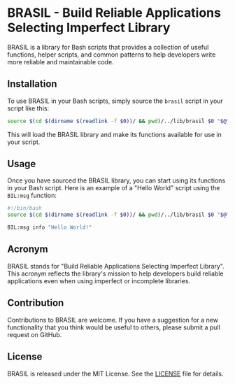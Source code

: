 # BRASIL - Build Reliable Applications Selecting Imperfect Library

BRASIL is a library for Bash scripts that provides a collection of useful functions, helper scripts, and common patterns to help developers write more reliable and maintainable code.

## Installation

To use BRASIL in your Bash scripts, simply source the `brasil` script in your script like this:

```bash
source $(cd $(dirname $(readlink -f $0))/ && pwd)/../lib/brasil $0 "$@" || { echo "ERROR: INITIALIZING BRASIL FAILED!" >&2; exit 8; }
```

This will load the BRASIL library and make its functions available for use in your script.

## Usage

Once you have sourced the BRASIL library, you can start using its functions in your Bash script. Here is an example of a "Hello World" script using the `BIL:msg` function:

```bash
#!/bin/bash
source $(cd $(dirname $(readlink -f $0))/ && pwd)/../lib/brasil $0 "$@" || { echo "ERROR: INITIALIZING BRASIL FAILED!" >&2; exit 8; }

BIL:msg info "Hello World!"
```

## Acronym

BRASIL stands for "Build Reliable Applications Selecting Imperfect Library". This acronym reflects the library's mission to help developers build reliable applications even when using imperfect or incomplete libraries.

## Contribution

Contributions to BRASIL are welcome. If you have a suggestion for a new functionality that you think would be useful to others, please submit a pull request on GitHub.

## License

BRASIL is released under the MIT License. See the [LICENSE](LICENSE) file for details.

